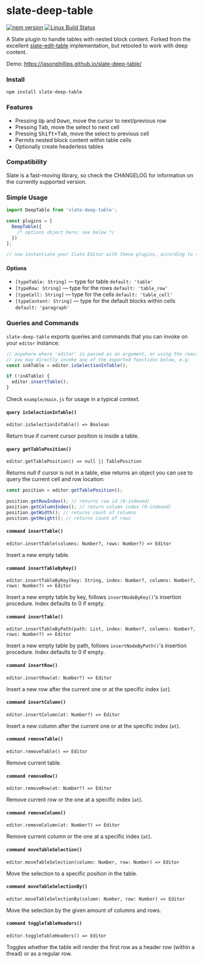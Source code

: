 # slate-deep-table

[![npm version](https://badge.fury.io/js/slate-deep-table.svg)](https://badge.fury.io/js/slate-deep-table)
[![Linux Build Status](https://travis-ci.org/jasonphillips/slate-deep-table.png?branch=master)](https://travis-ci.org/jasonphillips/slate-deep-table)

A Slate plugin to handle tables with nested block content. Forked from the excellent [slate-edit-table](https://github.com/GitbookIO/slate-edit-table) implementation, but retooled to work with deep content.

Demo: https://jasonphillips.github.io/slate-deep-table/

### Install

```
npm install slate-deep-table
```

### Features

- Pressing <kbd>Up</kbd> and <kbd>Down</kbd>, move the cursor to next/previous row
- Pressing <kbd>Tab</kbd>, move the select to next cell
- Pressing <kbd>Shift+Tab</kbd>, move the select to previous cell
- Permits nested block content within table cells
- Optionally create headerless tables

### Compatibility

Slate is a fast-moving library, so check the CHANGELOG for information on the currently supported version.

### Simple Usage

```js
import DeepTable from 'slate-deep-table';

const plugins = [
  DeepTable({
    /* options object here; see below */
  })
];

// now instantiate your Slate Editor with these plugins, according to slate documentation
```

#### Options

- `[typeTable: String]` — type for table `default: 'table'`
- `[typeRow: String]` — type for the rows `default: 'table_row'`
- `[typeCell: String]` — type for the cells `default: 'table_cell'`
- `[typeContent: String]` — type for the default blocks within cells `default: 'paragraph'`

### Queries and Commands

`slate-deep-table` exports queries and commands that you can invoke on your `editor` instance:

```js
// anywhere where 'editor' is passed as an argument, or using the react Component's ref,
// you may directly invoke any of the exported functions below, e.g:
const inATable = editor.isSelectionInTable();

if (!inATable) {
  editor.insertTable();
}
```

Check `example/main.js` for usage in a typical context.

#### `query isSelectionInTable()`

`editor.isSelectionInTable() => Boolean`

Return true if current cursor position is inside a table.

#### `query getTablePosition()`

`editor.getTablePosition() => null || TablePosition`

Returns null if cursor is not in a table, else returns an object you can use to query the current cell and row location:

```js
const position = editor.getTablePosition();

position.getRowIndex(); // returns row id (0-indexed)
position.getColumnIndex(); // return column index (0-indexed)
position.getWidth(); // returns count of columns
position.getHeight(); // returns count of rows
```

#### `command insertTable()`

`editor.insertTable(columns: Number?, rows: Number?) => Editor`

Insert a new empty table.

#### `command insertTableByKey()`

`editor.insertTableByKey(key: String, index: Number?, columns: Number?, rows: Number?) => Editor`

Insert a new empty table by key, follows `insertNodeByKey()`'s insertion procedure. Index defaults to 0 if empty.

#### `command insertTable()`

`editor.insertTableByPath(path: List, index: Number?, columns: Number?, rows: Number?) => Editor`

Insert a new empty table by path, follows `insertNodeByPath()`'s insertion procedure. Index defaults to 0 if empty.

#### `command insertRow()`

`editor.insertRow(at: Number?) => Editor`

Insert a new row after the current one or at the specific index (`at`).

#### `command insertColumn()`

`editor.insertColumn(at: Number?) => Editor`

Insert a new column after the current one or at the specific index (`at`).

#### `command removeTable()`

`editor.removeTable() => Editor`

Remove current table.

#### `command removeRow()`

`editor.removeRow(at: Number?) => Editor`

Remove current row or the one at a specific index (`at`).

#### `command removeColumn()`

`editor.removeColumn(at: Number?) => Editor`

Remove current column or the one at a specific index (`at`).

#### `command moveTableSelection()`

`editor.moveTableSelection(column: Number, row: Number) => Editor`

Move the selection to a specific position in the table.

#### `command moveTableSelectionBy()`

`editor.moveTableSelectionBy(column: Number, row: Number) => Editor`

Move the selection by the given amount of columns and rows.

#### `command toggleTableHeaders()`

`editor.toggleTableHeaders() => Editor`

Toggles whether the table will render the first row as a header row (within a thead) or as a regular row.
